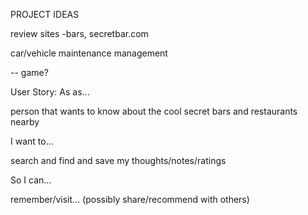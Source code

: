 PROJECT IDEAS

<!-- currency converter

countries
-flags

NASA

- near-earth stuff
- asteroids
- carrousel

space gazing
draw your own constellations

photo/meme/postcards -->

review sites
-bars, secretbar.com

<!-- -wines
-books -->

<!-- route tracker/planner/sharing

dictionary/translator
-urban
-yoda

growing guide- do your own farming

bank locator -->

car/vehicle maintenance management

--
game?

User Story:
As as...

person that wants to know about the cool secret bars and restaurants nearby

I want to...

search and find and save my thoughts/notes/ratings

So I can...

remember/visit... (possibly share/recommend with others)
